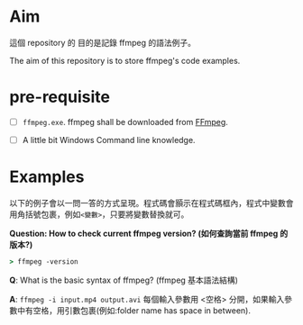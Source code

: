# Aim
這個 repository 的 目的是記錄 ffmpeg 的語法例子。

The aim of this repository is to store ffmpeg's code examples.

# pre-requisite
- [ ] `ffmpeg.exe`. ffmpeg shall be downloaded from [FFmpeg](https://ffmpeg.org/download.html#build-windows).
- [ ] A little bit Windows Command line knowledge.


# Examples
以下的例子會以一問一答的方式呈現。程式碼會顥示在程式碼框內，程式中變數會用角括號包裹，例如`<變數>`，只要將變數替換就可。

**Question: How to check current ffmpeg version? (如何查詢當前 ffmpeg 的版本?)**
``` cmd
> ffmpeg -version
```


**Q**: What is the basic syntax of ffmpeg? (ffmpeg 基本語法結構)

**A**: `ffmpeg -i input.mp4 output.avi`
每個輸入參數用 <空格> 分開，如果輸入參數中有空格，用引數包裹(例如:folder name has space in between).
